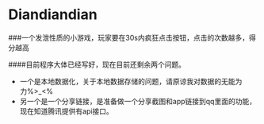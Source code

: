 # Diandiandian
###一个发泄性质的小游戏，玩家要在30s内疯狂点击按钮，点击的次数越多，得分越高

####目前程序大体已经写好，现在目前还剩余两个问题。
 - 一个是本地数据化，关于本地数据存储的问题，请原谅我对数据的无能为力%>_<%
 - 另一个是一个分享链接，是准备做一个分享截图和app链接到qq里面的功能，现在知道腾讯提供有api接口。
